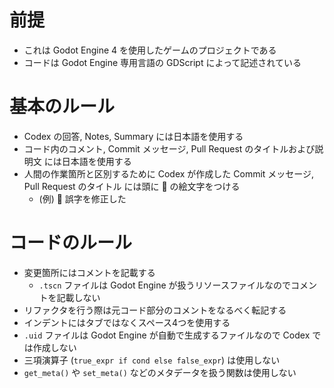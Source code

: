 # 前提

- これは Godot Engine 4 を使用したゲームのプロジェクトである
- コードは Godot Engine 専用言語の GDScript によって記述されている

# 基本のルール

- Codex の回答, Notes, Summary には日本語を使用する
- コード内のコメント, Commit メッセージ, Pull Request のタイトルおよび説明文 には日本語を使用する
- 人間の作業箇所と区別するために Codex が作成した Commit メッセージ, Pull Request のタイトル には頭に 🤖 の絵文字をつける
  - (例) 🤖 誤字を修正した

# コードのルール

- 変更箇所にはコメントを記載する
  - `.tscn` ファイルは Godot Engine が扱うリソースファイルなのでコメントを記載しない
- リファクタを行う際は元コード部分のコメントをなるべく転記する
- インデントにはタブではなくスペース4つを使用する
- `.uid` ファイルは Godot Engine が自動で生成するファイルなので Codex では作成しない
- 三項演算子 (`true_expr if cond else false_expr`) は使用しない
- `get_meta()` や `set_meta()` などのメタデータを扱う関数は使用しない
